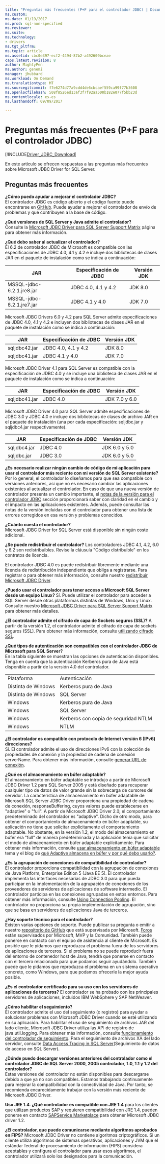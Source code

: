 ```yaml
---
title: "Preguntas más frecuentes (P+F para el controlador JDBC) | Documentos de Microsoft"
ms.custom: 
ms.date: 01/19/2017
ms.prod: sql-non-specified
ms.reviewer: 
ms.suite: 
ms.technology:
- drivers
ms.tgt_pltfrm: 
ms.topic: article
ms.assetid: cbc0e397-ecf2-4494-87b2-a492609bceae
caps.latest.revision: 8
author: MightyPen
ms.author: genemi
manager: jhubbard
ms.workload: On Demand
ms.translationtype: MT
ms.sourcegitcommit: f7e6274d77a9cdd4de6cbcaef559ca99f77b3608
ms.openlocfilehash: 508f8526ed13af3f7f92aa500b182e077f5bb23d
ms.contentlocale: es-es
ms.lasthandoff: 09/09/2017

---
```

# <a name="frequently-asked-questions-faq-for-jdbc-driver"></a>Preguntas más frecuentes (P+F para el controlador JDBC)
[!INCLUDE[Driver_JDBC_Download](../../includes/driver_jdbc_download.md)]

  En este artículo se ofrecen respuestas a las preguntas más frecuentes sobre Microsoft JDBC Driver for SQL Server.  
  
## <a name="frequently-asked-questions"></a>Preguntas más frecuentes  
**¿Cómo puedo ayudar a mejorar el controlador JDBC?**  
El controlador JDBC es código abierto y el código fuente puede encontrarse en [GitHub](https://github.com/microsoft/mssql-jdbc). Puede ayudar a mejorar el controlador de envío de problemas y que contribuyen a la base de código.

**¿Qué versiones de SQL Server y Java admite el controlador?**  
 Consulte la [Microsoft JDBC Driver para SQL Server Support Matrix](../../connect/jdbc/microsoft-jdbc-driver-for-sql-server-support-matrix.md) página para obtener más información.  
  
 **¿Qué debo saber al actualizar el controlador?**  
 El 6.2 de controlador JDBC de Microsoft es compatible con las especificaciones de JDBC 4.0, 4.1 y 4.2 e incluye dos bibliotecas de clases JAR en el paquete de instalación como se indica a continuación:  
  
|JAR|Especificación de JDBC|Versión JDK|  
|-|-|-|  
|MSSQL-jdbc-6.2.1.jre8.jar|JDBC 4.0, 4.1 y 4.2|JDK 8.0|  
|MSSQL-jdbc-6.2.1.jre7.jar|JDBC 4.1 y 4.0|JDK 7.0|  
 
 Microsoft JDBC Drivers 6.0 y 4.2 para SQL Server admite especificaciones de JDBC 4.0, 4.1 y 4.2 e incluyen dos bibliotecas de clases JAR en el paquete de instalación como se indica a continuación:  
  
|JAR|Especificación de JDBC|Versión JDK|   
|-|-|-|  
|sqljdbc42.jar|JDBC 4.0, 4.1 y 4.2|JDK 8.0|  
|sqljdbc41.jar|JDBC 4.1 y 4.0|JDK 7.0|  
  
 Microsoft JDBC Driver 4.1 para SQL Server es compatible con la especificación de JDBC 4.0 y se incluye una biblioteca de clases JAR en el paquete de instalación como se indica a continuación:  
  
|JAR|Especificación de JDBC|Versión JDK|    
|-|-|-|  
|sqljdbc41.jar|JDBC 4.0|JDK 7.0 y 6.0|
  
 Microsoft JDBC Driver 4.0 para SQL Server admite especificaciones de JDBC 3.0 y JDBC 4.0 e incluye dos bibliotecas de clases de archivo JAR en el paquete de instalación (una por cada especificación: sqljdbc.jar y sqljdbc4.jar respectivamente).  
  
|JAR|Especificación de JDBC|Versión JDK|   
|-|-|-|  
|sqljdbc4.jar|JDBC 4.0|JDK 6.0 y 5.0|  
|sqljdbc.jar|JDBC 3.0|JDK 6.0 y 5.0|  
  
 **¿Es necesario realizar ningún cambio de código de mi aplicación para usar el controlador más reciente con mi versión de SQL Server existente?**  
 Por lo general, el controlador lo diseñamos para que sea compatible con versiones anteriores, así que no es necesario cambiar las aplicaciones existentes al actualizar el controlador. En caso de que una nueva versión de controlador presenta un cambio importante, el [notas de la versión para el controlador JDBC](../../connect/jdbc/release-notes-for-the-jdbc-driver.md) sección proporcionará saber con claridad en el cambio y el impacto en las aplicaciones existentes. Además, puede consultar las notas de la versión incluidas con el controlador para obtener una lista de errores corregidos en esa versión y problemas conocidos.  
  
 **¿Cuánto cuesta el controlador?**  
 Microsoft JDBC Driver for SQL Server está disponible sin ningún coste adicional.  
  
 **¿Se puede redistribuir el controlador?** Los controladores JDBC 4.1, 4.2, 6.0 y 6.2 son redistribuibles. Revise la cláusula "Código distribuible" en los contratos de licencia.
 
 El controlador JDBC 4.0 es puede redistribuir libremente mediante una licencia de redistribución independiente que obliga a registrarse. Para registrar o para obtener más información, consulte nuestro [redistribuir Microsoft JDBC Driver](../../connect/jdbc/redistributing-the-microsoft-jdbc-driver.md). 
 
   
 **¿Puedo usar el controlador para tener acceso a Microsoft SQL Server desde un equipo Linux?** Sí. Puede utilizar el controlador para acceder a SQL Server desde otras plataformas distintas de Windows, Unix y Linux. Consulte nuestro [Microsoft JDBC Driver para SQL Server Support Matrix](../../connect/jdbc/microsoft-jdbc-driver-for-sql-server-support-matrix.md) para obtener más detalles.  
  
 **¿El controlador admite el cifrado de capa de Sockets seguros (SSL)?** A partir de la versión 1.2, el controlador admite el cifrado de capa de sockets seguros (SSL). Para obtener más información, consulte [utilizando cifrado SSL](../../connect/jdbc/using-ssl-encryption.md).  
  
 **¿Qué tipos de autenticación son compatibles con el controlador JDBC de Microsoft para SQL Server?**  
 En la tabla siguiente se muestran las opciones de autenticación disponibles. Tenga en cuenta que la autenticación Kerberos pura de Java está disponible a partir de la versión 4.0 del controlador.  
  
|||  
|-|-|  
|Plataforma|Autenticación|  
|Distinta de Windows|Kerberos pura de Java|  
|Distinta de Windows|SQL Server|  
|Windows|Kerberos pura de Java|  
|Windows|SQL Server|  
|Windows|Kerberos con copia de seguridad NTLM|  
|Windows|NTLM|  
  
**¿El controlador es compatible con protocolo de Internet versión 6 (IPv6) direcciones?**  
 Sí. El controlador admite el uso de direcciones IPv6 con la colección de propiedades de conexión y la propiedad de cadena de conexión serverName. Para obtener más información, consulte [generar URL de conexión](../../connect/jdbc/building-the-connection-url.md).  
  
**¿Qué es el almacenamiento en búfer adaptable?**  
 El almacenamiento en búfer adaptable se introdujo a partir de Microsoft JDBC Driver 1.2 para SQL Server 2005 y está diseñado para recuperar cualquier tipo de datos de valor grande sin la sobrecarga de cursores del servidor. La característica de almacenamiento en búfer adaptable de Microsoft SQL Server JDBC Driver proporciona una propiedad de cadena de conexión, responseBuffering, cuyos valores puede establecerse en "adaptive" o "full". A partir de Microsoft JDBC Driver 2.0, el comportamiento predeterminado del controlador es "adaptive". Dicho de otro modo, para obtener el comportamiento de almacenamiento en búfer adaptable, su aplicación no tiene que solicitar explícitamente el comportamiento adaptable. No obstante, en la versión 1.2, el modo del almacenamiento en búfer era "full" de manera predeterminada y la aplicación tenía que solicitar el modo de almacenamiento en búfer adaptable explícitamente. Para obtener más información, consulte [usar almacenamiento en búfer adaptable](../../connect/jdbc/using-adaptive-buffering.md) tema y el blog de [qué Adaptive almacena en búfer y por qué debo usarlo?](http://go.microsoft.com/fwlink/?LinkId=111575).  
  
**¿Es la agrupación de conexiones de compatibilidad de controlador?**  
 El controlador proporciona compatibilidad con la agrupación de conexiones de Java Platform, Enterprise Edition 5 (Java EE 5). El controlador implementa las interfaces necesarias de JDBC 3.0 para que pueda participar en la implementación de la agrupación de conexiones de los proveedores de servidores de aplicaciones de software intermedio. El controlador participa en las conexiones agrupadas en estos entornos. Para obtener más información, consulte [Using Connection Pooling](../../connect/jdbc/using-connection-pooling.md). El controlador no proporciona su propia implementación de agrupación, sino que se basa en servidores de aplicaciones Java de terceros.  
  
**¿Hay soporte técnico para el controlador?**  
 Existen varias opciones de soporte. Puede publicar su pregunta o emitir a nuestro [repositorio de GitHub](https://github.com/microsoft/mssql-jdbc) que está supervisada por Microsoft. [Foros](http://go.microsoft.com/fwlink/?LinkID=246673) están supervisados por Microsoft, MVP y la Comunidad. También puede ponerse en contacto con el equipo de asistencia al cliente de Microsoft. Es posible que le pidamos que reproduzca el problema fuera de los servidores de aplicaciones de terceros. Si el problema no se puede reproducir fuera del entorno de contenedor host de Java, tendrá que ponerse en contacto con el tercero relacionado para que podamos seguir ayudándolo. También puede que le pidamos que reproduzca el problema en un sistema operativo concreto, como Windows, para que podamos ofrecerle la mejor ayuda posible.  
  
**¿Es el controlador certificado para su uso con los servidores de aplicaciones de terceros?**
El controlador se ha probado con los principales servidores de aplicaciones, incluidos IBM WebSphere y SAP NetWeaver.  
  
**¿Cómo habilitar el seguimiento?**  
 El controlador admite el uso del seguimiento (o registro) para ayudar a solucionar problemas con Microsoft JDBC Driver cuando se esté utilizando en su aplicación. Para habilitar el uso de seguimiento de archivos JAR del lado cliente, Microsoft JDBC Driver utiliza las API de registro de java.util.logging. Para obtener más información, consulte [funcionamiento del controlador de seguimiento](../../connect/jdbc/tracing-driver-operation.md). Para el seguimiento de archivos XA del lado servidor, consulte [Data Access Tracing in SQL Server](http://go.microsoft.com/fwlink/?LinkId=248705)(Seguimiento de datos de acceso en SQL Server).  
  
**¿Dónde puedo descargar versiones anteriores del controlador como el controlador JDBC de SQL Server 2000, 2005 controlador, 1.0, 1.1 y 1.2 del controlador?**  
 Estas versiones del controlador no están disponibles para descargarse debido a que ya no son compatibles. Estamos trabajando continuamente para mejorar la compatibilidad con la conectividad de Java. Por tanto, se recomienda encarecidamente trabajar con la versión más reciente de Microsoft JDBC Driver.  
  
 **Uso JRE 1.4. ¿Qué controlador es compatible con JRE 1.4** para los clientes que utilizan productos SAP y requieren compatibilidad con JRE 1.4, pueden ponerse en contacto [SAPService Marketplace](http://service.sap.com/) para obtener Microsoft JDBC driver 1.2.  
  
**¿El controlador, que puede comunicarse mediante algoritmos aprobados en FIPS?** Microsoft JDBC Driver no contiene algoritmos criptográficos. Si un cliente utiliza algoritmos de sistemas operativos, aplicaciones y JVM que el estándar federal de procesamiento de información (FIPS) considera aceptables y configura el controlador para usar esos algoritmos, el controlador utilizará solo los designados para la comunicación.  
  
  

